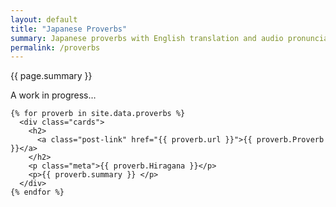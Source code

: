 ```yaml
---
layout: default
title: "Japanese Proverbs"
summary: Japanese proverbs with English translation and audio pronunciation guide.
permalink: /proverbs
---
```

<main class="list">
  <p>{{ page.summary }}</p>
  <p>A work in progress…</p>
  
<div class="card-grid">
  
    {% for proverb in site.data.proverbs %}
      <div class="cards">
        <h2>
          <a class="post-link" href="{{ proverb.url }}">{{ proverb.Proverb }}</a>
        </h2>
        <p class="meta">{{ proverb.Hiragana }}</p>
        <p>{{ proverb.summary }} </p>
      </div>
    {% endfor %}
    
</div>
</main>
